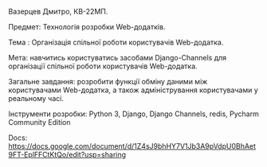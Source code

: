 Вазерцев Дмитро, КВ-22МП.

Предмет: Технологія розробки Web-додатків.

Тема : Організація спільної роботи користувачів Web-додатка.

Мета: навчитись користуватись засобами Django-Channels для організації спільної роботи користувачів Web-додатка.

Загальне завдання: розробити функції обміну даними між користувачами Web-додатка, а також адміністрування користувачами у реальному часі.

Інструменти розробки: Python 3, Django, Django Channels, redis, Pycharm Community Edition

Docs: https://docs.google.com/document/d/1Z4sJ9bhHY7V1Jb3A9pVdpU0BhAet9FT-EplFFCtKtQo/edit?usp=sharing
